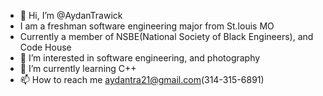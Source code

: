 - 👋 Hi, I’m @AydanTrawick
- I am a freshman software engineering major from St.louis MO
- Currently a member of NSBE(National Society of Black Engineers), and Code House
- 👀 I’m interested in software engineering, and photography 
- 🌱 I’m currently learning C++
- 📫 How to reach me aydantra21@gmail.com(314-315-6891)

<!---
AydanTrawick/AydanTrawick is a ✨ special ✨ repository because its `README.md` (this file) appears on your GitHub profile.
You can click the Preview link to take a look at your changes.
--->
